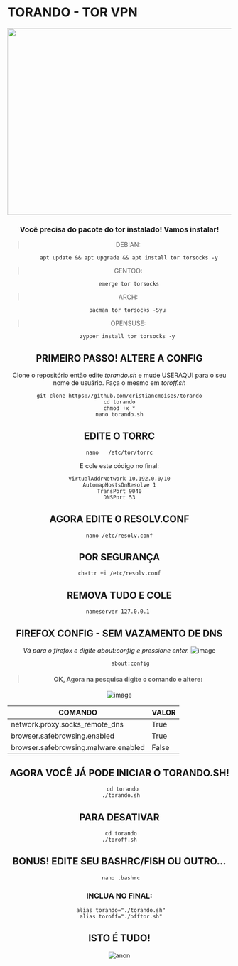 # TORANDO - TOR VPN
<p align="center"> 
<img src="https://github.com/cristiancmoises/torando/assets/86272521/045451b7-545a-4798-9df8-980b122b829d"  width="640"  height="420" />
<center/>
<p/>
  
### Você precisa do pacote do tor instalado! Vamos instalar!

> DEBIAN:
              
          apt update && apt upgrade && apt install tor torsocks -y
> GENTOO: 
       
          emerge tor torsocks

> ARCH: 
          
         pacman tor torsocks -Syu

> OPENSUSE: 
          
         zypper install tor torsocks -y

## PRIMEIRO PASSO! ALTERE A CONFIG
Clone o repositório então edite _torando.sh_ e mude USERAQUI para o seu nome de usuário.
Faça o mesmo em _toroff.sh_

    git clone https://github.com/cristiancmoises/torando
    cd torando
    chmod +x *
    nano torando.sh
    
## EDITE O TORRC

    nano   /etc/tor/torrc

E cole este código no final:

    VirtualAddrNetwork 10.192.0.0/10
    AutomapHostsOnResolve 1
    TransPort 9040
    DNSPort 53

## AGORA EDITE O RESOLV.CONF

    nano /etc/resolv.conf

## POR SEGURANÇA
    chattr +i /etc/resolv.conf

## REMOVA TUDO E COLE
    nameserver 127.0.0.1 
    
## FIREFOX CONFIG - SEM VAZAMENTO DE DNS
_Vá para o firefox e digite *about:config* e pressione enter._
![image](https://github.com/cristiancmoises/torando/assets/86272521/149b910f-baab-44c8-b11d-35ca0b409a52)
                
           about:config

> #### OK, Agora na pesquisa digite o comando e altere:
![image](https://github.com/cristiancmoises/torando/assets/86272521/2951cc34-501a-4ffb-8eb8-07299fd83a92)

|    COMANDO             |     VALOR                        |
|------------------------|----------------------------------|
|network.proxy.socks_remote_dns |  True                     |
|browser.safebrowsing.enabled |    True                     |
|browser.safebrowsing.malware.enabled |   False             |

## AGORA VOCÊ JÁ PODE INICIAR O TORANDO.SH!
      cd torando
     ./torando.sh
## PARA DESATIVAR
     cd torando
    ./toroff.sh

## BONUS! EDITE SEU BASHRC/FISH OU OUTRO... 
     nano .bashrc
### INCLUA NO FINAL:
     alias torando="./torando.sh"
     alias toroff="./offtor.sh"

## ISTO É TUDO! 
![anon](https://github.com/cristiancmoises/torando/assets/86272521/d02ee4f6-83ee-4a43-abd9-a11c9e37c77d)


